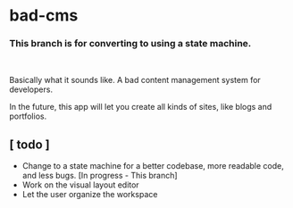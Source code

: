 # bad-cms

### This branch is for converting to using a state machine.  
<br />
  
Basically what it sounds like. A bad content management system for developers.  
  
In the future, this app will let you create all kinds of sites, like blogs and portfolios.

## [ todo ]
- Change to a state machine for a better codebase, more readable code, and less bugs. [In progress - This branch]
- Work on the visual layout editor
- Let the user organize the workspace
